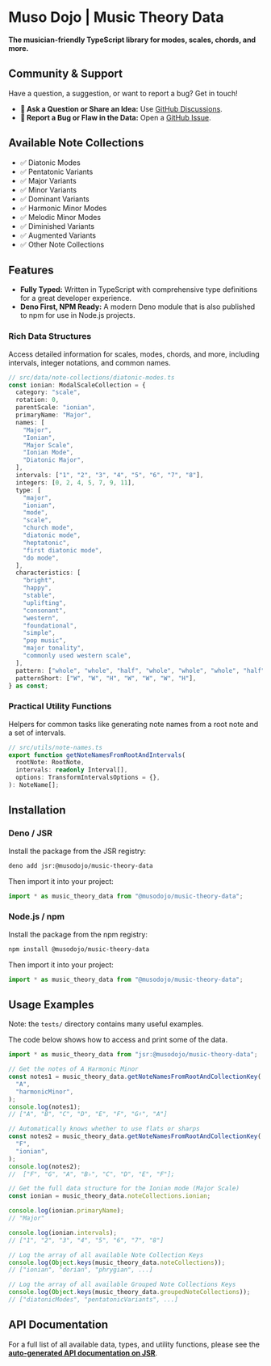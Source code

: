# Muso Dojo | Music Theory Data

**The musician-friendly TypeScript library for modes, scales, chords, and
more.**

## Community & Support

Have a question, a suggestion, or want to report a bug? Get in touch!

- **💬 Ask a Question or Share an Idea:** Use
  [GitHub Discussions](https://github.com/conor-dowdall/music-theory-data/discussions).
- **🐞 Report a Bug or Flaw in the Data:** Open a
  [GitHub Issue](https://github.com/conor-dowdall/music-theory-data/issues).

## Available Note Collections

- ✅ Diatonic Modes
- ✅ Pentatonic Variants
- ✅ Major Variants
- ✅ Minor Variants
- ✅ Dominant Variants
- ✅ Harmonic Minor Modes
- ✅ Melodic Minor Modes
- ✅ Diminished Variants
- ✅ Augmented Variants
- ✅ Other Note Collections

## Features

- **Fully Typed:** Written in TypeScript with comprehensive type definitions for
  a great developer experience.
- **Deno First, NPM Ready:** A modern Deno module that is also published to npm
  for use in Node.js projects.

### Rich Data Structures

Access detailed information for scales, modes, chords, and more, including
intervals, integer notations, and common names.

```ts
// src/data/note-collections/diatonic-modes.ts
const ionian: ModalScaleCollection = {
  category: "scale",
  rotation: 0,
  parentScale: "ionian",
  primaryName: "Major",
  names: [
    "Major",
    "Ionian",
    "Major Scale",
    "Ionian Mode",
    "Diatonic Major",
  ],
  intervals: ["1", "2", "3", "4", "5", "6", "7", "8"],
  integers: [0, 2, 4, 5, 7, 9, 11],
  type: [
    "major",
    "ionian",
    "mode",
    "scale",
    "church mode",
    "diatonic mode",
    "heptatonic",
    "first diatonic mode",
    "do mode",
  ],
  characteristics: [
    "bright",
    "happy",
    "stable",
    "uplifting",
    "consonant",
    "western",
    "foundational",
    "simple",
    "pop music",
    "major tonality",
    "commonly used western scale",
  ],
  pattern: ["whole", "whole", "half", "whole", "whole", "whole", "half"],
  patternShort: ["W", "W", "H", "W", "W", "W", "H"],
} as const;
```

### Practical Utility Functions

Helpers for common tasks like generating note names from a root note and a set
of intervals.

```ts
// src/utils/note-names.ts
export function getNoteNamesFromRootAndIntervals(
  rootNote: RootNote,
  intervals: readonly Interval[],
  options: TransformIntervalsOptions = {},
): NoteName[];
```

## Installation

### Deno / JSR

Install the package from the JSR registry:

```bash
deno add jsr:@musodojo/music-theory-data
```

Then import it into your project:

```ts
import * as music_theory_data from "@musodojo/music-theory-data";
```

### Node.js / npm

Install the package from the npm registry:

```bash
npm install @musodojo/music-theory-data
```

Then import it into your project:

```ts
import * as music_theory_data from "@musodojo/music-theory-data";
```

## Usage Examples

Note: the `tests/` directory contains many useful examples.

The code below shows how to access and print some of the data.

```ts
import * as music_theory_data from "jsr:@musodojo/music-theory-data";

// Get the notes of A Harmonic Minor
const notes1 = music_theory_data.getNoteNamesFromRootAndCollectionKey(
  "A",
  "harmonicMinor",
);
console.log(notes1);
// ["A", "B", "C", "D", "E", "F", "G♯", "A"]

// Automatically knows whether to use flats or sharps
const notes2 = music_theory_data.getNoteNamesFromRootAndCollectionKey(
  "F",
  "ionian",
);
console.log(notes2);
//  ["F", "G", "A", "B♭", "C", "D", "E", "F"];

// Get the full data structure for the Ionian mode (Major Scale)
const ionian = music_theory_data.noteCollections.ionian;

console.log(ionian.primaryName);
// "Major"

console.log(ionian.intervals);
// ["1", "2", "3", "4", "5", "6", "7", "8"]

// Log the array of all available Note Collection Keys
console.log(Object.keys(music_theory_data.noteCollections));
// ["ionian", "dorian", "phrygian", ...]

// Log the array of all available Grouped Note Collections Keys
console.log(Object.keys(music_theory_data.groupedNoteCollections));
// ["diatonicModes", "pentatonicVariants", ...]
```

## API Documentation

For a full list of all available data, types, and utility functions, please see
the
**[auto-generated API documentation on JSR](https://jsr.io/@musodojo/music-theory-data/doc)**.
